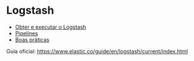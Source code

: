 # Logstash

- [Obter e executar o Logstash](./install.md)
- [Pipelines](./pipelines.md)
- [Boas práticas](./patterns.md)

Guia oficial: https://www.elastic.co/guide/en/logstash/current/index.html
